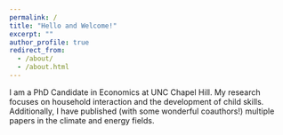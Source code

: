 ```yaml
---
permalink: /
title: "Hello and Welcome!"
excerpt: ""
author_profile: true
redirect_from: 
  - /about/
  - /about.html
---
```



I am a PhD Candidate in Economics at UNC Chapel Hill. My research focuses on household interaction and the development of child skills. Additionally, I have published (with some wonderful coauthors!) multiple papers in the climate and energy fields.



